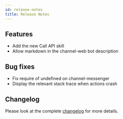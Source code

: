 ```yaml
---
id: release-notes
title: Release Notes
---
```


## Features

- Add the new Call API skill
- Allow markdown in the channel-web bot description

## Bug fixes

- Fix require of undefined on channel-messenger
- Display the relevant stack trace when actions crash

## Changelog

Please look at the complete [changelog](https://github.com/botpress/botpress/blob/master/CHANGELOG.md) for more details.
